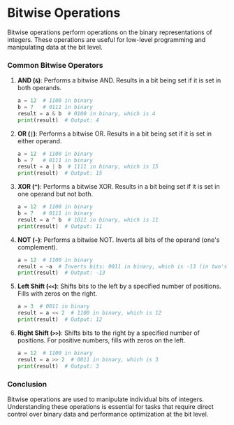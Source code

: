 # Bitwise Operations

Bitwise operations perform operations on the binary representations of integers. These operations are useful for low-level programming and manipulating data at the bit level.

### Common Bitwise Operators

1. **AND (`&`)**: Performs a bitwise AND. Results in a bit being set if it is set in both operands.

   ```python
   a = 12  # 1100 in binary
   b = 7   # 0111 in binary
   result = a & b  # 0100 in binary, which is 4
   print(result)  # Output: 4
   ```

2. **OR (`|`)**: Performs a bitwise OR. Results in a bit being set if it is set in either operand.

   ```python
   a = 12  # 1100 in binary
   b = 7   # 0111 in binary
   result = a | b  # 1111 in binary, which is 15
   print(result)  # Output: 15
   ```

3. **XOR (`^`)**: Performs a bitwise XOR. Results in a bit being set if it is set in one operand but not both.

   ```python
   a = 12  # 1100 in binary
   b = 7   # 0111 in binary
   result = a ^ b  # 1011 in binary, which is 11
   print(result)  # Output: 11
   ```

4. **NOT (`~`)**: Performs a bitwise NOT. Inverts all bits of the operand (one's complement).

   ```python
   a = 12  # 1100 in binary
   result = ~a  # Inverts bits: 0011 in binary, which is -13 (in two's complement)
   print(result)  # Output: -13
   ```

5. **Left Shift (`<<`)**: Shifts bits to the left by a specified number of positions. Fills with zeros on the right.

   ```python
   a = 3  # 0011 in binary
   result = a << 2  # 1100 in binary, which is 12
   print(result)  # Output: 12
   ```

6. **Right Shift (`>>`)**: Shifts bits to the right by a specified number of positions. For positive numbers, fills with zeros on the left.

   ```python
   a = 12  # 1100 in binary
   result = a >> 2  # 0011 in binary, which is 3
   print(result)  # Output: 3
   ```

### Conclusion

Bitwise operations are used to manipulate individual bits of integers. Understanding these operations is essential for tasks that require direct control over binary data and performance optimization at the bit level.

